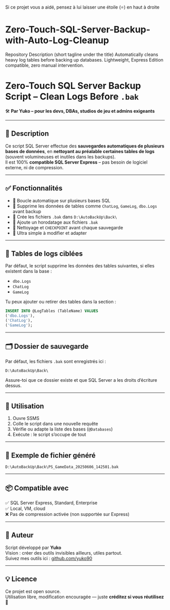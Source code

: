 Si ce projet vous a aidé, pensez à lui laisser une étoile (⭐) en haut à droite

# Zero-Touch-SQL-Server-Backup-with-Auto-Log-Cleanup
 Repository Description (short tagline under the title) Automatically cleans heavy log tables before backing up databases. Lightweight, Express Edition compatible, zero manual intervention.




# Zero-Touch SQL Server Backup Script – Clean Logs Before `.bak`

🛠️ **Par Yuko – pour les devs, DBAs, studios de jeu et admins exigeants**

---

## 🚀 Description

Ce script SQL Server effectue des **sauvegardes automatiques de plusieurs bases de données**, en **nettoyant au préalable certaines tables de logs** (souvent volumineuses et inutiles dans les backups).  
Il est 100% **compatible SQL Server Express** – pas besoin de logiciel externe, ni de compression.

---

## ✅ Fonctionnalités

- 🔁 Boucle automatique sur plusieurs bases SQL
- 🧹 Supprime les données de tables comme `ChatLog`, `GameLog`, `dbo.Logs` avant backup
- 💾 Crée les fichiers `.bak` dans `D:\AutoBackUp\Back\`
- 📅 Ajoute un horodatage aux fichiers `.bak`
- 🔄 Nettoyage et `CHECKPOINT` avant chaque sauvegarde
- 🧠 Ultra simple à modifier et adapter

---

## 🧩 Tables de logs ciblées

Par défaut, le script supprime les données des tables suivantes, si elles existent dans la base :

- `dbo.Logs`
- `ChatLog`
- `GameLog`

Tu peux ajouter ou retirer des tables dans la section :
```sql
INSERT INTO @LogTables (TableName) VALUES
('dbo.Logs'),
('ChatLog'),
('GameLog');
```

---

## 🗂️ Dossier de sauvegarde

Par défaut, les fichiers `.bak` sont enregistrés ici :

```
D:\AutoBackUp\Back\
```

Assure-toi que ce dossier existe et que SQL Server a les droits d’écriture dessus.

---

## 🧠 Utilisation

1. Ouvre SSMS
2. Colle le script dans une nouvelle requête
3. Vérifie ou adapte la liste des bases (`@Databases`)
4. Exécute : le script s’occupe de tout

---

## 💬 Exemple de fichier généré

```
D:\AutoBackUp\Back\PS_GameData_20250606_142501.bak
```

---

## 📦 Compatible avec

✅ SQL Server Express, Standard, Enterprise  
✅ Local, VM, cloud  
❌ Pas de compression activée (non supportée sur Express)

---

## 📘 Auteur

Script développé par **Yuko**  
Vision : créer des outils invisibles ailleurs, utiles partout.  
Suivez mes outils ici : [github.com/yuko90](https://github.com/yuko90)

---

## 💡 Licence

Ce projet est open source.  
Utilisation libre, modification encouragée — juste **créditez si vous réutilisez** 🙏
